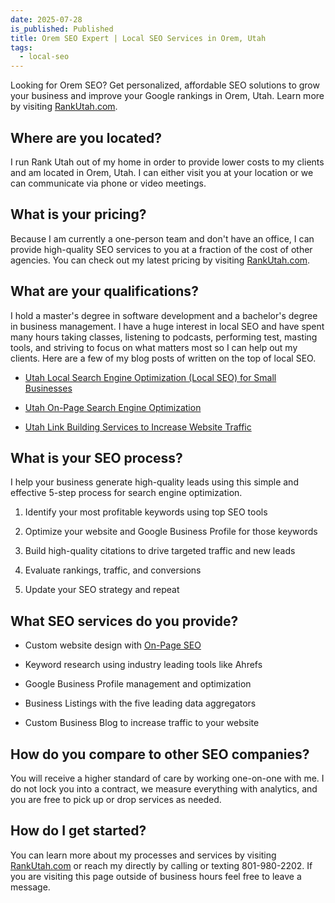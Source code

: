 ```yaml
---
date: 2025-07-28
is_published: Published
title: Orem SEO Expert | Local SEO Services in Orem, Utah
tags:
  - local-seo
---
```

Looking for Orem SEO? Get personalized, affordable SEO solutions to grow your business and improve your Google rankings in Orem, Utah. Learn more by visiting [RankUtah.com](https://rankutah.com/).

## Where are you located?

I run Rank Utah out of my home in order to provide lower costs to my clients and am located in Orem, Utah. I can either visit you at your location or we can communicate via phone or video meetings.

## What is your pricing?

Because I am currently a one-person team and don't have an office, I can provide high-quality SEO services to you at a fraction of the cost of other agencies. You can check out my latest pricing by visiting [RankUtah.com](http://RankUtah.com).

## What are your qualifications?

I hold a master's degree in software development and a bachelor's degree in business management. I have a huge interest in local SEO and have spent many hours taking classes, listening to podcasts, performing test, masting tools, and striving to focus on what matters most so I can help out my clients. Here are a few of my blog posts of written on the top of local SEO.

*   [Utah Local Search Engine Optimization (Local SEO) for Small Businesses](https://blog.rankutah.com/utah-local-search-engine-optimization-local-seo-for-small-businesses/)
    
*   [Utah On-Page Search Engine Optimization](https://blog.rankutah.com/utah-on-page-search-engine-optimization/)
    
*   [Utah Link Building Services to Increase Website Traffic](https://blog.rankutah.com/utah-link-building-services-to-increase-website-traffic/)
    

## What is your SEO process?

I help your business generate high-quality leads using this simple and effective 5-step process for search engine optimization.

1.  Identify your most profitable keywords using top SEO tools
    
2.  Optimize your website and Google Business Profile for those keywords
    
3.  Build high-quality citations to drive targeted traffic and new leads
    
4.  Evaluate rankings, traffic, and conversions
    
5.  Update your SEO strategy and repeat
    

## What SEO services do you provide?

*   Custom website design with [On-Page SEO](https://blog.rankutah.com/utah-on-page-search-engine-optimization/)
    
*   Keyword research using industry leading tools like Ahrefs
    
*   Google Business Profile management and optimization
    
*   Business Listings with the five leading data aggregators
    
*   Custom Business Blog to increase traffic to your website
    

## How do you compare to other SEO companies?

You will receive a higher standard of care by working one-on-one with me. I do not lock you into a contract, we measure everything with analytics, and you are free to pick up or drop services as needed.

## How do I get started?

You can learn more about my processes and services by visiting [RankUtah.com](http://RankUtah.com) or reach my directly by calling or texting 801-980-2202. If you are visiting this page outside of business hours feel free to leave a message.
